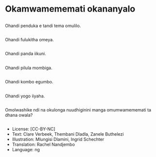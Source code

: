 # Okamwamememati okananyalo

##
Ohandi penduka e tandi tema omulilo.

##
Ohandi fulukitha omeya.

##
Ohandi panda iikuni.

##
Ohandi pilula mombiga.

##
Ohandi kombo egumbo.

##
Ohandi yogo iiyaha.

##
Omolwashike ndi na okulonga nuudhiginini manga omumwamememati ta dhana owala?

##
* License: [CC-BY-NC]
* Text: Clare Verbeek, Thembani Dladla, Zanele Buthelezi
* Illustration: Mlungisi Dlamini, Ingrid Schechter
* Translation: Rachel Nandjembo
* Language: ng
